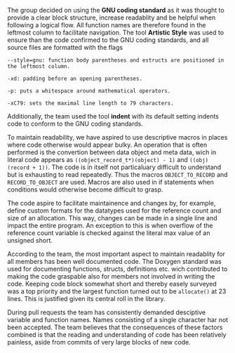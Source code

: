 The group decided on using the **GNU coding standard** as it was thought to provide a clear block structure, increase readablity and be helpful when following a logical flow.
All function names are therefore found in the leftmost column to facilitate navigation. The tool **Artistic Style** was used to ensure than the code confirmed to the GNU coding standards,
and all source files are formatted with the flags

```
--style=gnu: function body parentheses and estructs are positioned in the leftmost column.

-xd: padding before an opening parentheses.

-p: puts a whitespace around mathematical operators.

-xC79: sets the maximal line length to 79 characters.
```

Additionally, the team used the tool **indent** with its default setting indents code to conform to the GNU coding standards.

To maintain readability, we have aspired to use descriptive macros in places where code otherwise would appear bulky.
An operation that is often performed is the convertion between data object and meta data, wich in literal code appears as `((object_record_t*)(object) - 1)` and `((obj)(record + 1))`.
The code is in itself not particaluary difficult to understand but is exhausting to read repeatedly. Thus the macros `OBJECT_TO_RECORD` and `RECORD_TO_OBJECT` are used.
Macros are also used in if statements when conditions would otherwise become difficult to grasp.

The code aspire to facilitate maintainence and changes by, for example, define custom formats for the datatypes used for the reference count and size of an allocation.
This way, changes can be made in a single line and impact the entire program.
An exception to this is when overflow of the reference count variable is checked against the literal max value of an unsigned short.

According to the team, the most important aspect to maintain readablity for all members has been well documented code.
The Doxygen standard was used for documenting functions, structs, definitions etc. wich contributed to making the code graspable also for members not involved in writing the code.
Keeping code block somewhat short and thereby easely surveyed was a top priority and the largest function turned out to be `allocate()` at 23 lines. This is justified given its central roll in the library.

During pull requests the team has consistently demanded desciptive variable and function names. Names consisting of a single character har not been accepted.
The team believes that the consequences of these factors combined is that the reading and understanding of code has been relatively painless, aside from commits of very large blocks of new code.
